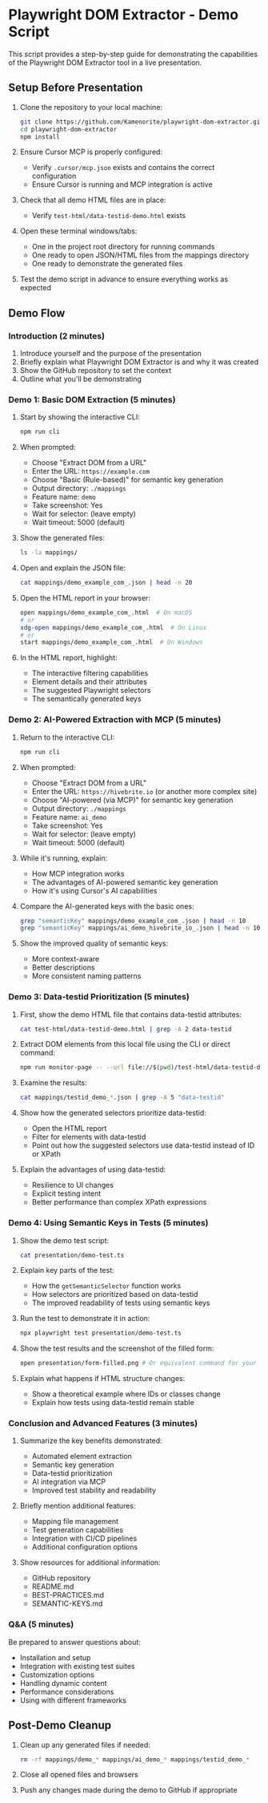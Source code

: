 # Playwright DOM Extractor - Demo Script

This script provides a step-by-step guide for demonstrating the capabilities of the Playwright DOM Extractor tool in a live presentation.

## Setup Before Presentation

1. Clone the repository to your local machine:
   ```bash
   git clone https://github.com/Kamenorite/playwright-dom-extractor.git
   cd playwright-dom-extractor
   npm install
   ```

2. Ensure Cursor MCP is properly configured:
   - Verify `.cursor/mcp.json` exists and contains the correct configuration
   - Ensure Cursor is running and MCP integration is active

3. Check that all demo HTML files are in place:
   - Verify `test-html/data-testid-demo.html` exists

4. Open these terminal windows/tabs:
   - One in the project root directory for running commands
   - One ready to open JSON/HTML files from the mappings directory
   - One ready to demonstrate the generated files

5. Test the demo script in advance to ensure everything works as expected

## Demo Flow

### Introduction (2 minutes)

1. Introduce yourself and the purpose of the presentation
2. Briefly explain what Playwright DOM Extractor is and why it was created
3. Show the GitHub repository to set the context
4. Outline what you'll be demonstrating

### Demo 1: Basic DOM Extraction (5 minutes)

1. Start by showing the interactive CLI:
   ```bash
   npm run cli
   ```

2. When prompted:
   - Choose "Extract DOM from a URL"
   - Enter the URL: `https://example.com`
   - Choose "Basic (Rule-based)" for semantic key generation
   - Output directory: `./mappings`
   - Feature name: `demo`
   - Take screenshot: Yes
   - Wait for selector: (leave empty)
   - Wait timeout: 5000 (default)

3. Show the generated files:
   ```bash
   ls -la mappings/
   ```

4. Open and explain the JSON file:
   ```bash
   cat mappings/demo_example_com_.json | head -n 20
   ```

5. Open the HTML report in your browser:
   ```bash
   open mappings/demo_example_com_.html  # On macOS
   # or
   xdg-open mappings/demo_example_com_.html  # On Linux
   # or
   start mappings/demo_example_com_.html  # On Windows
   ```

6. In the HTML report, highlight:
   - The interactive filtering capabilities
   - Element details and their attributes
   - The suggested Playwright selectors
   - The semantically generated keys

### Demo 2: AI-Powered Extraction with MCP (5 minutes)

1. Return to the interactive CLI:
   ```bash
   npm run cli
   ```

2. When prompted:
   - Choose "Extract DOM from a URL"
   - Enter the URL: `https://hivebrite.io` (or another more complex site)
   - Choose "AI-powered (via MCP)" for semantic key generation
   - Output directory: `./mappings`
   - Feature name: `ai_demo`
   - Take screenshot: Yes
   - Wait for selector: (leave empty)
   - Wait timeout: 5000 (default)

3. While it's running, explain:
   - How MCP integration works
   - The advantages of AI-powered semantic key generation
   - How it's using Cursor's AI capabilities

4. Compare the AI-generated keys with the basic ones:
   ```bash
   grep "semanticKey" mappings/demo_example_com_.json | head -n 10
   grep "semanticKey" mappings/ai_demo_hivebrite_io_.json | head -n 10
   ```

5. Show the improved quality of semantic keys:
   - More context-aware
   - Better descriptions
   - More consistent naming patterns

### Demo 3: Data-testid Prioritization (5 minutes)

1. First, show the demo HTML file that contains data-testid attributes:
   ```bash
   cat test-html/data-testid-demo.html | grep -A 2 data-testid
   ```

2. Extract DOM elements from this local file using the CLI or direct command:
   ```bash
   npm run monitor-page -- --url file://$(pwd)/test-html/data-testid-demo.html --feature testid_demo
   ```

3. Examine the results:
   ```bash
   cat mappings/testid_demo_*.json | grep -A 5 "data-testid"
   ```

4. Show how the generated selectors prioritize data-testid:
   - Open the HTML report
   - Filter for elements with data-testid
   - Point out how the suggested selectors use data-testid instead of ID or XPath

5. Explain the advantages of using data-testid:
   - Resilience to UI changes
   - Explicit testing intent
   - Better performance than complex XPath expressions

### Demo 4: Using Semantic Keys in Tests (5 minutes)

1. Show the demo test script:
   ```bash
   cat presentation/demo-test.ts
   ```

2. Explain key parts of the test:
   - How the `getSemanticSelector` function works
   - How selectors are prioritized based on data-testid
   - The improved readability of tests using semantic keys

3. Run the test to demonstrate it in action:
   ```bash
   npx playwright test presentation/demo-test.ts
   ```

4. Show the test results and the screenshot of the filled form:
   ```bash
   open presentation/form-filled.png # Or equivalent command for your OS
   ```

5. Explain what happens if HTML structure changes:
   - Show a theoretical example where IDs or classes change
   - Explain how tests using data-testid remain stable

### Conclusion and Advanced Features (3 minutes)

1. Summarize the key benefits demonstrated:
   - Automated element extraction
   - Semantic key generation
   - Data-testid prioritization
   - AI integration via MCP
   - Improved test stability and readability

2. Briefly mention additional features:
   - Mapping file management
   - Test generation capabilities
   - Integration with CI/CD pipelines
   - Additional configuration options

3. Show resources for additional information:
   - GitHub repository
   - README.md
   - BEST-PRACTICES.md
   - SEMANTIC-KEYS.md

### Q&A (5 minutes)

Be prepared to answer questions about:
- Installation and setup
- Integration with existing test suites
- Customization options
- Handling dynamic content
- Performance considerations
- Using with different frameworks

## Post-Demo Cleanup

1. Clean up any generated files if needed:
   ```bash
   rm -rf mappings/demo_* mappings/ai_demo_* mappings/testid_demo_*
   ```

2. Close all opened files and browsers

3. Push any changes made during the demo to GitHub if appropriate 
